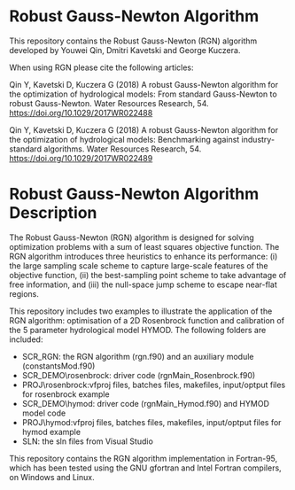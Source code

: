 # Robust Gauss-Newton Algorithm
This repository contains the Robust Gauss-Newton (RGN) algorithm developed by Youwei Qin, Dmitri Kavetski and George Kuczera. 

When using RGN please cite the following articles:

Qin Y, Kavetski D, Kuczera G (2018) A robust Gauss-Newton algorithm for the optimization of hydrological models: From standard Gauss-Newton to robust Gauss-Newton. Water Resources Research, 54. https://doi.org/10.1029/2017WR022488

Qin Y, Kavetski D, Kuczera G (2018) A robust Gauss-Newton algorithm for the optimization of hydrological models: Benchmarking against industry-standard algorithms. Water Resources Research, 54. https://doi.org/10.1029/2017WR022489

# Robust Gauss-Newton Algorithm Description
The Robust Gauss-Newton (RGN) algorithm is designed for solving optimization problems with a sum of least squares objective function. The RGN algorithm introduces three heuristics to enhance its performance: (i) the large sampling scale scheme to capture large-scale features of the objective function, (ii) the best-sampling point scheme to take advantage of free information, and (iii) the null-space jump scheme to escape near-flat regions.

This repository includes two examples to illustrate the application of the RGN algorithm: optimisation of a 2D Rosenbrock function and calibration of the 5 parameter hydrological model HYMOD. The following folders are included:

  - SCR_RGN: the RGN algorithm (rgn.f90) and an auxiliary module (constantsMod.f90)
  - SCR_DEMO\rosenbrock: driver code (rgnMain_Rosenbrock.f90)
  - PROJ\rosenbrock:vfproj files, batches files, makefiles, input/optput files for rosenbrock example
  - SCR_DEMO\hymod: driver code (rgnMain_Hymod.f90) and HYMOD model code
  - PROJ\hymod:vfproj files, batches files, makefiles, input/optput files for hymod example
  - SLN: the sln files from Visual Studio

This repository contains the RGN algorithm implementation in Fortran-95, which has been tested using the GNU gfortran and Intel Fortran compilers, on Windows and Linux.
